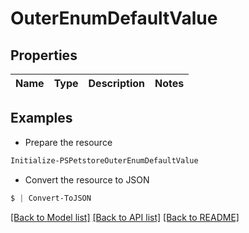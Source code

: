 # OuterEnumDefaultValue
## Properties

Name | Type | Description | Notes
------------ | ------------- | ------------- | -------------

## Examples

- Prepare the resource
```powershell
Initialize-PSPetstoreOuterEnumDefaultValue 
```

- Convert the resource to JSON
```powershell
$ | Convert-ToJSON
```

[[Back to Model list]](../README.md#documentation-for-models) [[Back to API list]](../README.md#documentation-for-api-endpoints) [[Back to README]](../README.md)


